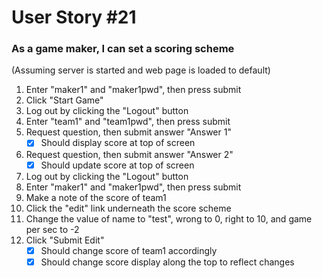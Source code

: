 # User Story #21
### As a game maker, I can set a scoring scheme

(Assuming server is started and web page is loaded to default)

1. Enter "maker1" and "maker1pwd", then press submit
2. Click "Start Game"
3. Log out by clicking the "Logout" button
4. Enter "team1" and "team1pwd", then press submit
5. Request question, then submit answer "Answer 1"
    +[X] Should display score at top of screen
6. Request question, then submit answer "Answer 2"
    +[X] Should update score at top of screen
7. Log out by clicking the "Logout" button
8. Enter "maker1" and "maker1pwd", then press submit
9. Make a note of the score of team1
10. Click the "edit" link underneath the score scheme
11. Change the value of name to "test", wrong to 0, right to 10, and game per sec to -2
12. Click "Submit Edit"
    +[X] Should change score of team1 accordingly
    +[X] Should change score display along the top to reflect changes